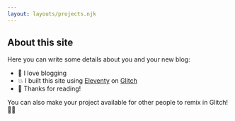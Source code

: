 ```yaml
---
layout: layouts/projects.njk
---
```


## About this site

Here you can write some details about you and your new blog: 

- 🎉 I love blogging
- 💥 I built this site using [Eleventy](https://www.11ty.dev/) on [Glitch](https://glitch.com/)
- 🌈 Thanks for reading!

You can also make your project available for other people to remix in Glitch! 🎏✨
